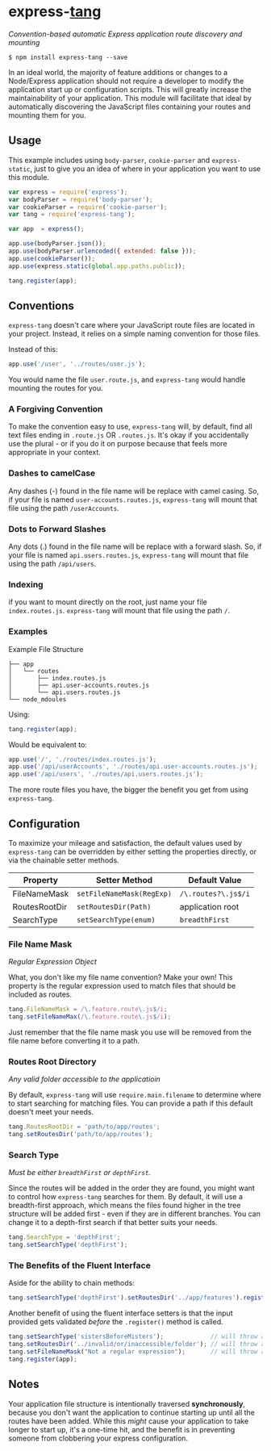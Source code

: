 express-[tang](https://translate.google.com/#th/en/%E0%B8%97%E0%B8%B2%E0%B8%87)
===============================================================================

*Convention-based automatic Express application route discovery and mounting*

```
$ npm install express-tang --save
```

In an ideal world, the majority of feature additions or changes to a Node/Express application should not require a developer to modify the application start up or configuration scripts. This will greatly increase the maintainability of your application. This module will facilitate that ideal by automatically discovering the JavaScript files containing your routes and mounting them for you.

## Usage ##

This example includes using `body-parser`, `cookie-parser` and `express-static`, just to give you an idea of where in your application you want to use this module.

```javascript
var express = require('express');
var bodyParser = require('body-parser');
var cookieParser = require('cookie-parser');
var tang = require('express-tang');

var app  = express();

app.use(bodyParser.json());
app.use(bodyParser.urlencoded({ extended: false }));
app.use(cookieParser());
app.use(express.static(global.app.paths.public));

tang.register(app);
```

## Conventions ##

`express-tang` doesn't care where your JavaScript route files are located in your project. Instead, it relies on a simple naming convention for those files.

Instead of this:

```javascript
app.use('/user', '../routes/user.js');
```

You would name the file `user.route.js`, and `express-tang` would handle mounting the routes for you.

### A Forgiving Convention ###

To make the convention easy to use, `express-tang` will, by default, find all text files ending in `.route.js` OR `.routes.js`. It's okay if you accidentally use the plural - or if you do it on purpose because that feels more appropriate in your context.

### Dashes to camelCase ###

Any dashes (-) found in the file name will be replace with camel casing. So, if your file is named `user-accounts.routes.js`, `express-tang` will mount that file using the path `/userAccounts`.

### Dots to Forward Slashes ###

Any dots (.) found in the file name will be replace with a forward slash. So, if your file is named `api.users.routes.js`, `express-tang` will mount that file using the path `/api/users`.

### Indexing ###

if you want to mount directly on the root, just name your file `index.routes.js`. `express-tang` will mount that file using the path `/`.

### Examples ###

Example File Structure

```
├── app
│   └── routes
│       ├── index.routes.js
│       ├── api.user-accounts.routes.js
│       └── api.users.routes.js
└── node_mdoules
```

Using:

```javascript
tang.register(app);
```

Would be equivalent to:

```javascript
app.use('/', './routes/index.routes.js');
app.use('/api/userAccounts', './routes/api.user-accounts.routes.js');
app.use('/api/users', './routes/api.users.routes.js');
```

The more route files you have, the bigger the benefit you get from using `express-tang`.

## Configuration ##

To maximize your mileage and satisfaction, the default values used by `express-tang` can be overridden by either setting the properties directly, or via the chainable setter methods.

| Property      | Setter Method             | Default Value       |
|---------------|---------------------------|---------------------|
| FileNameMask  | `setFileNameMask(RegExp)` | `/\.routes?\.js$/i` |
| RoutesRootDir | `setRoutesDir(Path)`      | application root    |
| SearchType    | `setSearchType(enum)`     | `breadthFirst`      |

### File Name Mask ###

*Regular Expression Object*

What, you don't like my file name convention? Make your own! This property is the regular expression used to match files that should be included as routes. 

```javascript
tang.FileNameMask = /\.feature.route\.js$/i;
tang.setFileNameMax(/\.feature.route\.js$/i);
```

Just remember that the file name mask you use will be removed from the file name before converting it to a path.

### Routes Root Directory ###

*Any valid folder accessible to the applicatioin*

By default, `express-tang` will use `require.main.filename` to determine where to start searching for matching files. You can provide a path if this default doesn't meet your needs.

```javascript
tang.RoutesRootDir = 'path/to/app/routes';
tang.setRoutesDir('path/to/app/routes');
```

### Search Type ###

*Must be either `breadthFirst` or `depthFirst`.*

Since the routes will be added in the order they are found, you might want to control how `express-tang` searches for them. By default, it will use a breadth-first approach, which means the files found higher in the tree structure will be added first - even if they are in different branches. You can change it to a depth-first search if that better suits your needs.

```javascript
tang.SearchType = 'depthFirst';
tang.setSearchType('depthFirst');
```

### The Benefits of the Fluent Interface ###

Aside for the ability to chain methods:

```javascript
tang.setSearchType('depthFirst').setRoutesDir('../app/features').register(app);
```

Another benefit of using the fluent interface setters is that the input provided gets validated *before* the `.register()` method is called.

```javascript
tang.setSearchType('sistersBeforeMisters');             // will throw an exception
tang.setRoutesDir('../invalid/or/inaccessible/folder'); // will throw an exception
tang.setFileNameMask("Not a regular expression");       // will throw an exception
tang.register(app);
```

## Notes ##

Your application file structure is intentionally traversed **synchronously**, because you don't want the application to continue starting up until all the routes have been added. While this *might* cause your application to take longer to start up, it's a one-time hit, and the benefit is in preventing someone from clobbering your express configuration.
